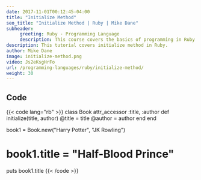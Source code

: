 ```yaml
---
date: 2017-11-01T00:12:45-04:00
title: "Initialize Method"
seo_title: "Initialize Method | Ruby | Mike Dane"
subheader:
     greeting: Ruby - Programming Language
     description: This course covers the basics of programming in Ruby. Work your way through the videos/articles and I'll teach you everything you need to know to start your programming journey!
description: This tutorial covers initialize method in Ruby.
author: Mike Dane
image: initialize-method.png
video: Js2eKsgHrFo
url: /programming-languages/ruby/initialize-method/
weight: 30
---
```


## Code

{{< code lang="rb" >}}
class Book
     attr_accessor :title, :author
     def initialize(title, author)
          @title = title
          @author = author
     end
end

book1 = Book.new("Harry Potter", "JK Rowling")
# book1.title = "Half-Blood Prince"

puts book1.title
{{< /code >}}